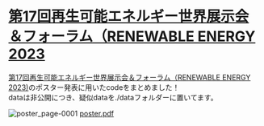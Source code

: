 # [第17回再生可能エネルギー世界展示会＆フォーラム（RENEWABLE ENERGY 2023](https://www.low-cf.jp/east/)
[第17回再生可能エネルギー世界展示会＆フォーラム（RENEWABLE ENERGY 2023)](https://www.low-cf.jp/east/)のポスター発表に用いたcodeをまとめました！  
dataは非公開につき、疑似dataを./dataフォルダーに置いてます。  

![poster_page-0001](https://user-images.githubusercontent.com/82075657/213862643-3f9c1475-b2fa-4083-b105-62bddade4a01.jpg)
[poster.pdf](https://github.com/Yhiroki83/RENEWABLE-ENERGY-2023/files/10471952/poster.pdf)



